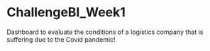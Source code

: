 # ChallengeBI_Week1
Dashboard to evaluate the conditions of a logistics company that is suffering due to the Covid pandemic!
